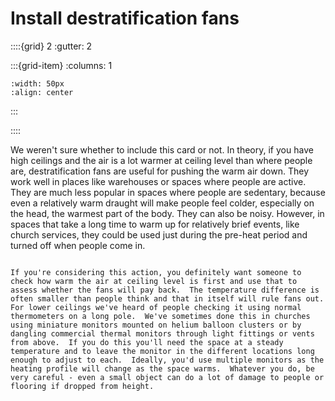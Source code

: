 # Install destratification fans	

<!-- - ? star, £££ -->


::::{grid} 2
:gutter: 2

:::{grid-item}
:columns: 1
```{image} ../images/cost-3.jpg
:width: 50px
:align: center
```
:::

<!-- :::{grid-item}
:columns: 1 
```{image} ../images/1-star.jpg
:width: 50px
:align: center
```
::: -->
::::

We weren't sure whether to include this card or not.  In theory, if you have high ceilings and the air is a lot warmer at ceiling level than where people are, destratification fans are useful for pushing the warm air down.  They work well in places like warehouses or spaces where people are active.  They are much less popular in spaces where people are sedentary, because even a relatively warm draught will make people feel colder, especially on the head, the warmest part of the body.  They can also be noisy.  However, in spaces that take a long time to warm up for relatively brief events, like church services, they could be used just during the pre-heat period and turned off when people come in.  

```{admonition} Technical Note

If you're considering this action, you definitely want someone to check how warm the air at ceiling level is first and use that to assess whether the fans will pay back.  The temperature difference is often smaller than people think and that in itself will rule fans out.  For lower ceilings we've heard of people checking it using normal thermometers on a long pole.  We've sometimes done this in churches using miniature monitors mounted on helium balloon clusters or by dangling commercial thermal monitors through light fittings or vents from above.  If you do this you'll need the space at a steady temperature and to leave the monitor in the different locations long enough to adjust to each.  Ideally, you'd use multiple monitors as the heating profile will change as the space warms.  Whatever you do, be very careful - even a small object can do a lot of damage to people or flooring if dropped from height.  
```